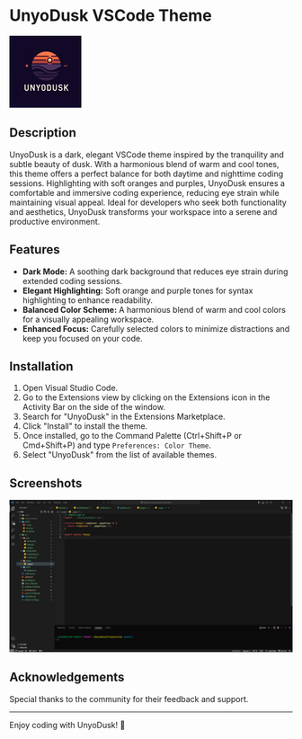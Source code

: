 # UnyoDusk VSCode Theme

![UnyoDusk Logo](https://raw.githubusercontent.com/firdodev/unyodusk/main/images/logo.jpg)

## Description

UnyoDusk is a dark, elegant VSCode theme inspired by the tranquility and subtle beauty of dusk. With a harmonious blend of warm and cool tones, this theme offers a perfect balance for both daytime and nighttime coding sessions. Highlighting with soft oranges and purples, UnyoDusk ensures a comfortable and immersive coding experience, reducing eye strain while maintaining visual appeal. Ideal for developers who seek both functionality and aesthetics, UnyoDusk transforms your workspace into a serene and productive environment.

## Features

- **Dark Mode:** A soothing dark background that reduces eye strain during extended coding sessions.
- **Elegant Highlighting:** Soft orange and purple tones for syntax highlighting to enhance readability.
- **Balanced Color Scheme:** A harmonious blend of warm and cool colors for a visually appealing workspace.
- **Enhanced Focus:** Carefully selected colors to minimize distractions and keep you focused on your code.

## Installation

1. Open Visual Studio Code.
2. Go to the Extensions view by clicking on the Extensions icon in the Activity Bar on the side of the window.
3. Search for "UnyoDusk" in the Extensions Marketplace.
4. Click "Install" to install the theme.
5. Once installed, go to the Command Palette (Ctrl+Shift+P or Cmd+Shift+P) and type `Preferences: Color Theme`.
6. Select "UnyoDusk" from the list of available themes.

## Screenshots

![Screenshot 1](https://raw.githubusercontent.com/firdodev/unyodusk/main/images/screenshot1.png)

## Acknowledgements

Special thanks to the community for their feedback and support.

---

Enjoy coding with UnyoDusk! 🌆
